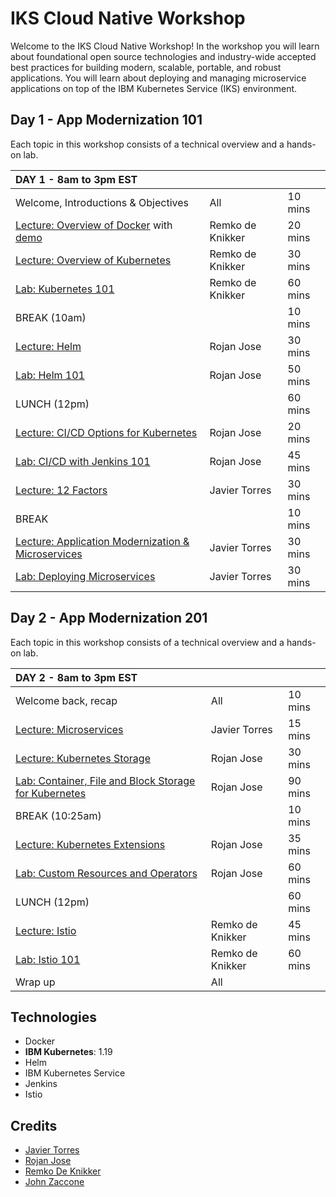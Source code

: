 # IKS Cloud Native Workshop

Welcome to the IKS Cloud Native Workshop! In the workshop you will learn about foundational open source technologies and industry-wide accepted best practices for building modern, scalable, portable, and robust applications. You will learn about deploying and managing microservice applications on top of the IBM Kubernetes Service (IKS) environment.

## Day 1 - App Modernization 101

Each topic in this workshop consists of a technical overview and a hands-on lab.

| DAY 1 - 8am to 3pm EST  |  |  |
| :--- | :--- | :--- |
| Welcome, Introductions & Objectives | All | 10 mins |
| [Lecture: Overview of Docker](presentations/Overview-of-Containers.pdf) with [demo](generatedContent/docker101/README.md)  | Remko de Knikker | 20 mins |
| [Lecture: Overview of Kubernetes](presentations/Overview-of-Kubernetes.pdf)  | Remko de Knikker | 30 mins |
| [Lab: Kubernetes 101](generatedContent/kube101/Lab1/README.md) | Remko de Knikker | 60 mins |
| BREAK (10am) | | 10 mins |
| [Lecture: Helm](https://ibm.box.com/s/cluclg99642s5bgi6j2wixr37jg7nw96) | Rojan Jose | 30 mins |
| [Lab: Helm 101](generatedContent/helm101/Lab1/README.md) |  Rojan Jose | 50 mins |
| LUNCH (12pm) | | 60 mins |
| [Lecture: CI/CD Options for Kubernetes](https://ibm.box.com/s/m9m0c3uxp8detksw6ycbsff90wimj1nu) | Rojan Jose | 20 mins |
| [Lab: CI/CD with Jenkins 101](generatedContent/jenkins101/README.md) | Rojan Jose | 45 mins |
| [Lecture: 12 Factors](https://ibm.box.com/s/mhn0ff94xq0lwewfebgruxya44nmhm08) | Javier Torres | 30 mins |
| BREAK | | 10 mins |
| [Lecture: Application Modernization & Microservices](https://ibm.box.com/s/yundw794wuiyhil485s1eua9hfkujz0a) | Javier Torres | 30 mins |
| [Lab: Deploying Microservices](generatedContent/deploy-microservices/README.md) | Javier Torres | 30 mins |

## Day 2 - App Modernization 201

Each topic in this workshop consists of a technical overview and a hands-on lab.

| DAY 2 - 8am to 3pm EST  |  |  |
| :--- | :--- | :--- |
| Welcome back, recap | All | 10 mins |
| [Lecture: Microservices](https://ibm.box.com/s/juwyhpy4yt99ckvigd43140tlx3j53rb) | Javier Torres | 15 mins |
| [Lecture: Kubernetes Storage](https://ibm.box.com/s/c7r9vsfdqtev76p1nqvdvumnoc6cai7m) | Rojan Jose | 30 mins |
| [Lab: Container, File and Block Storage for Kubernetes](generatedContent/kubernetes-storage/README.md) | Rojan Jose | 90 mins |
| BREAK (10:25am) | | 10 mins |
| [Lecture: Kubernetes Extensions](https://ibm.box.com/s/c7r9vsfdqtev76p1nqvdvumnoc6cai7m) | Rojan Jose | 35 mins |
| [Lab: Custom Resources and Operators](generatedContent/kubernetes-operators/README.md) |  Rojan Jose | 60 mins |
| LUNCH (12pm) | | 60 mins |
| [Lecture: Istio](presentations/Overview-of-Istio.pdf) | Remko de Knikker | 45 mins |
| [Lab: Istio 101](generatedContent/istio101/exercise-1/README.md) | Remko de Knikker | 60 mins |
| Wrap up | All | |

## Technologies

* Docker
* **IBM Kubernetes**: 1.19
* Helm
* IBM Kubernetes Service
* Jenkins
* Istio

## Credits

* [Javier Torres](https://github.com/jrtorres)
* [Rojan Jose](https://github.com/rojanjose)
* [Remko De Knikker](https://github.com/remkohdev)
* [John Zaccone](https://github.com/jzaccone)
